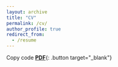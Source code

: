 ```yaml
---
layout: archive
title: "CV"
permalink: /cv/
author_profile: true
redirect_from:
  - /resume
---
```

Copy code
[**PDF**](http://milindv26.github.io/files/mrw1992.html){: .button target="_blank"}

<style>
.button {
  background-color: #FFFFFF;
  border: 2px solid #000000;
  color: black;
  padding: 1px 24px;
  text-align: center;
  text-decoration: none;
  display: inline-block;
  font-size: 16px;
  margin: 4px 2px;
  cursor: pointer;
  border-radius: 3px;
  transition: background-color 0.3s;
}

.button:hover {
  background-color: #1AA7EC;
  text-decoration: none; /* Remove underline on hover */
}
</style>
